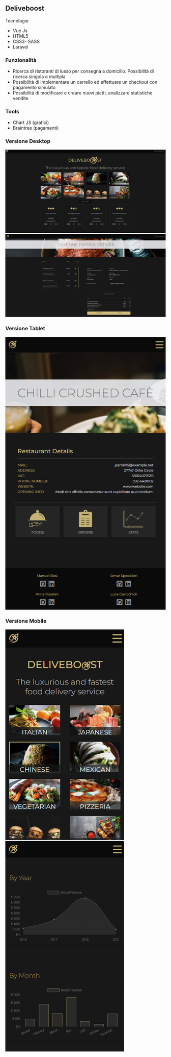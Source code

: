## Deliveboost
Tecnologie
- Vue Js
- HTML5
- CSS3- SASS
- Laravel

### Funzionalità
- Ricerca di ristoranti di lusso per consegna a domicilio. Possibilità di ricerca singola o multipla
- Possibilità di implementare un carrello ed effettuare un checkout con pagamento simulato
- Possibilità di modificare e creare nuovi piatti, analizzare statistiche vendite

### Tools
- Chart JS (grafici)
- Braintree (pagamenti)


### Versione Desktop
<img src="https://github.com/Deliveboo-7/Deliveboost/blob/main/screenshot/desktop-home.png?raw=true">

<img src="https://github.com/Deliveboo-7/Deliveboost/blob/main/screenshot/desktop-carrello.png?raw=true">


### Versione Tablet
<img src="https://github.com/Deliveboo-7/Deliveboost/blob/main/screenshot/ipad.png?raw=true">


### Versione Mobile
<img src="https://github.com/Deliveboo-7/Deliveboost/blob/main/screenshot/mobile-home.png?raw=true">

<img src="https://github.com/Deliveboo-7/Deliveboost/blob/main/screenshot/mobile-stats.png?raw=true">
